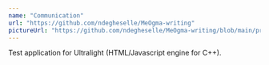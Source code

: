 ```yaml
---
name: "Communication"
url: "https://github.com/ndegheselle/MeOgma-writing"
pictureUrl: "https://github.com/ndegheselle/MeOgma-writing/blob/main/preview.gif?raw=true"
---
```


Test application for Ultralight (HTML/Javascript engine for C++). 